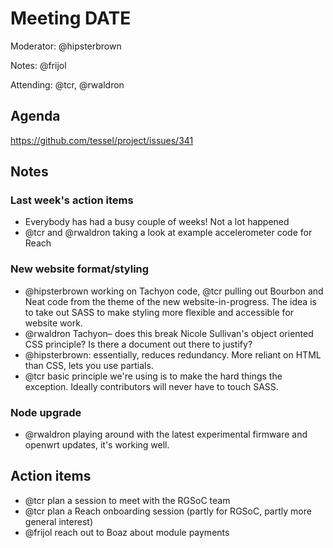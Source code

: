# Meeting DATE

Moderator: @hipsterbrown

Notes: @frijol

Attending: @tcr, @rwaldron

## Agenda
https://github.com/tessel/project/issues/341

## Notes

### Last week's action items
* Everybody has had a busy couple of weeks! Not a lot happened
* @tcr and @rwaldron taking a look at example accelerometer code for Reach

### New website format/styling
* @hipsterbrown working on Tachyon code, @tcr pulling out Bourbon and Neat code from the theme of the new website-in-progress. The idea is to take out SASS to make styling more flexible and accessible for website work.
* @rwaldron Tachyon– does this break Nicole Sullivan's object oriented CSS principle? Is there a document out there to justify?
* @hipsterbrown: essentially, reduces redundancy. More reliant on HTML than CSS, lets you use partials.
* @tcr basic principle we're using is to make the hard things the exception. Ideally contributors will never have to touch SASS.

### Node upgrade
* @rwaldron playing around with the latest experimental firmware and openwrt updates, it's working well.

## Action items
* @tcr plan a session to meet with the RGSoC team
* @tcr plan a Reach onboarding session (partly for RGSoC, partly more general interest)
* @frijol reach out to Boaz about module payments
